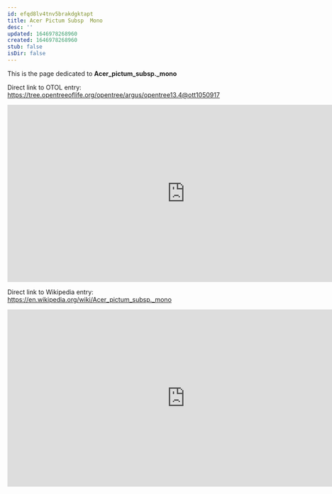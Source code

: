 ```yaml
---
id: efqd8lv4tnv5brakdgktapt
title: Acer Pictum Subsp  Mono
desc: ''
updated: 1646978268960
created: 1646978268960
stub: false
isDir: false
---
```

This is the page dedicated to **Acer_pictum_subsp._mono**


Direct link to OTOL entry: https://tree.opentreeoflife.org/opentree/argus/opentree13.4@ott1050917



<html>
    <body>
    <iframe src="https://tree.opentreeoflife.org/opentree/argus/opentree13.4@ott1050917"
    width="800" height="400" frameborder="0" allowfullscreen> </iframe>
    </body>
</html>
    


Direct link to Wikipedia entry: https://en.wikipedia.org/wiki/Acer_pictum_subsp._mono



<html>
    <body>
    <iframe src="https://en.wikipedia.org/wiki/Acer_pictum_subsp._mono"
    width="800" height="400" frameborder="0" allowfullscreen> </iframe>
    </body>
</html>
    
